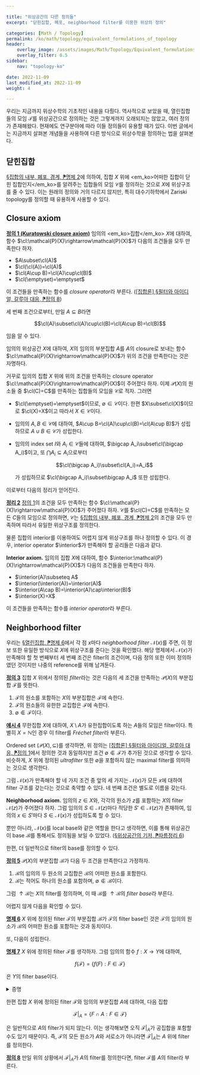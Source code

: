 ```yaml
---

title: "위상공간의 다른 정의들"
excerpt: "닫힌집합, 폐포, neighborhood filter를 이용한 위상의 정의"

categories: [Math / Topology]
permalink: /ko/math/topology/equivalent_formulations_of_topology
header:
    overlay_image: /assets/images/Math/Topology/Equivalent_formulations_of_topology.png
    overlay_filter: 0.5
sidebar: 
    nav: "topology-ko"

date: 2022-11-09
last_modified_at: 2022-11-09
weight: 4

---
```


우리는 지금까지 위상수학의 기초적인 내용을 다뤘다. 역사적으로 보았을 때, 열린집합들의 모임 $\mathcal{T}$를 위상공간으로 정의하는 것은 그렇게까지 오래되지는 않았고, 여러 정의가 존재해왔다. 현재에도 연구분야에 따라 이들 정의들이 유용할 때가 있다. 이번 글에서는 지금까지 살펴본 개념들을 사용하여 다른 방식으로 위상수학을 정의하는 법을 살펴본다. 

## 닫힌집합

[§집합의 내부, 폐포, 경계, ⁋명제 2](/ko/math/topology/other_concepts#prop2)에 의하여, 집합 $X$ 위에 <em_ko>어떠한 집합이 닫힌 집합인지</em_ko>를 알려주는 집합들의 모임 $\mathcal{C}$를 정의하는 것으로 $X$에 위상구조를 줄 수 있다. 이는 원래의 정의와 거의 다르지 않지만, 특히 대수기하학에서 Zariski topology를 정의할 때 유용하게 사용할 수 있다.

## Closure axiom

<div class="definition" markdown="1">

<ins id="def1">**정의 1 (Kuratowski closure axiom)**</ins> 임의의 <em_ko>집합</em_ko> $X$에 대하여, 함수 $\cl:\mathcal{P}(X)\rightarrow\mathcal{P}(X)$가 다음의 조건들을 모두 만족한다 하자.

- $A\subset\cl(A)$
- $\cl(\cl(A))=\cl(A)$
- $\cl(A\cup B)=\cl(A)\cup\cl(B)$
- $\cl(\emptyset)=\emptyset$

이 조건들을 만족하는 함수를 *closure operator*라 부른다. ([\[집합론\] §필터와 아이디얼, 갈루아 대응, ⁋정의 8](/ko/math/set_theory/filter_and_ideal#def8))

</div>

세 번째 조건으로부터, 만일 $A\subseteq B$라면

$$\cl(A)\subset\cl(A)\cup\cl(B)=\cl(A\cup B)=\cl(B)$$

임을 알 수 있다. 

임의의 위상공간 $X$에 대하여, $X$의 임의의 부분집합 $A$를 $A$의 closure로 보내는 함수 $\cl:\mathcal{P}(X)\rightarrow\mathcal{P}(X)$가 위의 조건을 만족한다는 것은 자명하다. 

거꾸로 임의의 집합 $X$ 위에 위의 조건을 만족하는 closure operator $\cl:\mathcal{P}(X)\rightarrow\mathcal{P}(X)$이 주어졌다 하자. 이제 $\mathcal{P}(X)$의 원소들 중 $\cl(C)=C$를 만족하는 집합들의 모임을 $\mathcal{C}$로 적자. 그러면

- $\cl(\emptyset)=\emptyset$이므로, $\emptyset\in\mathcal{C}$이다. 한편 $X\subset\cl(X)$이므로 $\cl(X)=X$이고 따라서 $X\in\mathcal{C}$이다.
- 임의의 $A,B\in\mathcal{C}$에 대하여, $A\cup B=\cl(A)\cup\cl(B)=\cl(A\cup B)$가 성립하므로 $A\cup B\in\mathcal{C}$가 성립한다. 
- 임의의 index set $I$와 $A_i\in\mathcal{C}$들에 대하여, $\bigcap A_i\subset\cl(\bigcap A_i)$이고, 또 $\bigcap A_i\subseteq A_i$으로부터 

  $$\cl(\bigcap A_i)\subset\cl(A_i)=A_i$$

  가 성립하므로 $\cl(\bigcap A_i)\subset\bigcap A_i$ 또한 성립한다.

이로부터 다음의 정리가 얻어진다.

<div class="proposition" markdown="1">

<ins id="thm2">**정리 2**</ins> [정의 1](#def1)의 조건을 모두 만족하는 함수 $\cl:\mathcal{P}(X)\rightarrow\mathcal{P}(X)$가 주어졌다 하자. $\mathcal{C}$를 <phrase>$\cl(C)=C$를 만족하는 모든 $C$들의 모임</phrase>으로 정의하면, $\mathcal{C}$는 [§집합의 내부, 폐포, 경계, ⁋명제 2](/ko/math/topology/other_concepts#prop2)의 조건을 모두 만족하며 따라서 유일한 위상구조를 정의한다.

</div>

물론 집합의 interior를 이용하여도 어렵지 않게 위상구조를 하나 정의할 수 있다. 이 경우, interior operator $\interior$가 만족해야 할 공리들은 다음과 같다.

<div class="misc" markdown="1">

**Interior axiom.** 임의의 집합 $X$에 대하여, 함수 $\interior:\mathcal{P}(X)\rightarrow\mathcal{P}(X)$가 다음의 조건들을 만족한다 하자.

- $\interior(A)\subseteq A$
- $\interior(\interior(A))=\interior(A)$
- $\interior(A\cap B)=\interior(A)\cap\interior(B)$
- $\interior(X)=X$

이 조건들을 만족하는 함수를 *interior operator*라 부른다.

</div>

## Neighborhood filter

우리는 [§열린집합, ⁋명제 6](/ko/math/topology/open_sets#prop6)에서 각 점 $x$마다 *neighborhood filter* $\mathcal{N}(x)$를 주면, 이 정보 또한 유일한 방식으로 $X$에 위상구조를 준다는 것을 확인했다. 해당 명제에서 $\mathcal{N}(x)$가 만족해야 할 첫 번째부터 세 번째 조건은 filter의 조건이며, 다음 정의 또한 이미 정의하였던 것이지만 나중의 reference를 위해 남겨둔다.

<div class="definition" markdown="1">

<ins id="def3">**정의 3**</ins> 집합 $X$ 위에서 정의된 *filter*라는 것은 다음의 세 조건을 만족하는 $\mathcal{P}(X)$의 부분집합 $\mathcal{F}$를 뜻한다.

1. $\mathcal{F}$의 원소를 포함하는 $X$의 부분집합은 $\mathcal{F}$에 속한다.
2. $\mathcal{F}$의 원소들의 유한한 교집합은 $\mathcal{F}$에 속한다.
3. $\emptyset\not\in\mathcal{F}$이다.

</div>

<div class="example" markdown="1">

<ins id="ex4">**예시 4**</ins> 무한집합 $X$에 대하여, $X\setminus A$가 유한집합이도록 하는 $A$들의 모임은 filter이다. 특별히 $X=\mathbb{N}$인 경우 이 filter를 *Fréchet filter*라 부른다.

</div>

Ordered set $(\mathcal{P}(X),\subseteq)$를 생각하면, 위 정의는 [\[집합론\] §필터와 아이디얼, 갈루아 대응, ⁋정의 1](/ko/math/set_theory/filter_and_ideal#def1)에서 정의한 것과 동일하지만 조건 $\emptyset\not\in\mathcal{F}$가 추가된 것으로 생각할 수 있다. 비슷하게, $X$ 위에 정의된 *ultrafilter* 또한 $\emptyset$을 포함하지 않는 maximal filter를 의미하는 것으로 생각한다.

그럼 $\mathcal{N}(x)$가 만족해야 할 네 가지 조건 중 앞의 세 가지는 $\mathcal{N}(x)$가 모든 $x$에 대하여 filter 구조를 갖는다는 것으로 축약할 수 있다. 네 번째 조건은 별도로 이름을 갖는다.

<div class="misc" markdown="1">

**Neighborhood axiom.** 임의의 $z\in X$와, 각각의 원소가 $z$를 포함하는 $X$의 filter $\mathcal{N}(z)$가 주어졌다 하자. 그럼 임의의 $S\in\mathcal{N}(z)$마다 적당한 $S'\in\mathcal{N}(z)$가 존재하여, <phrase>임의의 $x\in S'$마다 $S\in\mathcal{N}(x)$</phrase>가 성립하도록 할 수 있다.

</div>

뿐만 아니라, $\mathcal{N}(x)$를 local base와 같은 역할을 한다고 생각하면, 이를 통해 위상공간이 base $\mathcal{B}$를 통해서도 정의됨을 보일 수 있었다. ([§위상공간의 기저, ⁋따름정리 6](/ko/math/topology/topological_bases#cor6))

한편, 더 일반적으로 filter의 base를 정의할 수 있다. 

<div class="definition" markdown="1">

<ins id="def5">**정의 5**</ins> $\mathcal{P}(X)$의 부분집합 $\mathcal{B}$가 다음 두 조건을 만족한다고 가정하자.

1. $\mathcal{B}$의 임의의 두 원소의 교집합은 $\mathcal{B}$의 어떠한 원소를 포함한다.
2. $\mathcal{B}$는 적어도 하나의 원소를 포함하며, $\emptyset\not\in \mathcal{B}$이다.

그럼 $\uparrow \mathcal{B}$는 $X$의 filter를 정의하며, 이 때 $\mathcal{B}$를 $\uparrow \mathcal{B}$의 *filter base*라 부른다. 

</div>

어렵지 않게 다음을 확인할 수 있다.

<div class="proposition" markdown="1">

<ins id="prop6">**명제 6**</ins> $X$ 위에 정의된 filter $\mathcal{F}$의 부분집합 $\mathcal{B}$가 $\mathcal{F}$의 filter base인 것은 $\mathcal{F}$의 임의의 원소가 $\mathcal{B}$의 어떠한 원소를 포함하는 것과 동치이다. 

</div>

또, 다음이 성립한다.

<div class="proposition" markdown="1">

<ins id="prop7">**명제 7**</ins> $X$ 위에 정의된 filter $\mathcal{F}$를 생각하자. 그럼 임의의 함수 $f:X \rightarrow Y$에 대하여, 

$$f(\mathcal{F})=\{f(F): F\in \mathcal{F}\}$$

은 $Y$의 filter base이다.

</div>
<details class="proof" markdown="1">
<summary>증명</summary>

이는 $f(F_1\cap F_2)\subseteq f(F_1)\cap f(F_2)$, 그리고 $\emptyset\not\in\mathcal{F}\implies \emptyset\not\in f(\mathcal{F})$로부터 자명하다.

</details>

한편 집합 $X$ 위에 정의된 filter $\mathcal{F}$와 임의의 부분집합 $A$에 대하여, 다음 집합

$$\mathcal{F}\vert_A=\{F\cap A: F\in \mathcal{F}\}$$

은 일반적으로 $A$의 filter가 되지 않는다. 이는 생각해보면 오직 $\mathcal{F}\vert_A$가 공집합을 포함할 수도 있기 때문이다. 즉, $\mathcal{F}$의 모든 원소가 $A$와 서로소가 아니라면 $\mathcal{F}\vert_A$는 $A$ 위에 filter를 정의한다. 

<div class="definition" markdown="1">

<ins id="def8">**정의 8**</ins> 만일 위의 상황에서 $\mathcal{F}\vert_A$가 $A$의 filter를 정의한다면, filter $\mathcal{F}$를 $A$의 filter라 부른다. 

</div>